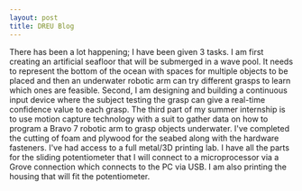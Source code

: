 ```yaml
---
layout: post
title: DREU Blog
---
```


There has been a lot happening; I have been given 3 tasks. I am first creating an artificial seafloor that will be submerged in a wave pool. It needs to represent the bottom of the ocean with spaces for multiple objects to be placed and then an underwater robotic arm can try different grasps to learn which ones are feasible. Second, I am designing and building a continuous input device where the subject testing the grasp can give a real-time confidence value to each grasp. The third part of my summer internship is to use motion capture technology with a suit to gather data on how to program a Bravo 7 robotic arm to grasp objects underwater. I've completed the cutting of foam and plywood for the seabed along with the hardware fasteners. I've had access to a full metal/3D printing lab. I have all the parts for the sliding potentiometer that I will connect to a microprocessor via a Grove connection which connects to the PC via USB. I am also printing the housing that will fit the potentiometer.
